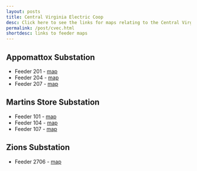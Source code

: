 ```yaml
---
layout: posts
title: Central Virginia Electric Coop
desc: Click here to see the links for maps relating to the Central Virginia Coop.  This is organized by substation/feeders. 
permalink: /post/cvec.html
shortdesc: links to feeder maps
---
```


Appomattox Substation
----------------------
* Feeder 201 - [map](/coop/cvec/sappomattox_f201.html)
* Feeder 204 - [map](/coop/cvec/sappomattox_f204.html)
* Feeder 207 - [map](/coop/cvec/sappomattox_f207.html)

Martins Store Substation
----------------------
* Feeder 101 - [map](/coop/cvec/smartins_f101.html)
* Feeder 104 - [map](/coop/cvec/smartins_f104.html)
* Feeder 107 - [map](/coop/cvec/smartins_f107.html)

Zions Substation
----------------------
* Feeder 2706 - [map](/coop/cvec/szions_f2706.html)
